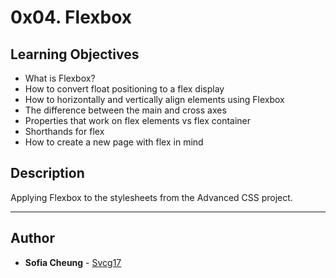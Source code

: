 # 0x04. Flexbox

## Learning Objectives
- What is Flexbox?
- How to convert float positioning to a flex display
- How to horizontally and vertically align elements using Flexbox
- The difference between the main and cross axes
- Properties that work on flex elements vs flex container
- Shorthands for flex
- How to create a new page with flex in mind

## Description
Applying Flexbox to the stylesheets from the Advanced CSS project.

---

## Author
* **Sofia Cheung** - [Svcg17](https://github.com/Svcg17)




